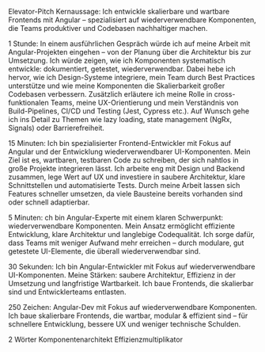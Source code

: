 Elevator-Pitch
Kernaussage:
Ich entwickle skalierbare und wartbare Frontends mit Angular – spezialisiert auf wiederverwendbare Komponenten, die Teams produktiver und Codebasen nachhaltiger machen.

1 Stunde:
In einem ausführlichen Gespräch würde ich auf meine Arbeit mit Angular-Projekten eingehen – von der Planung über die Architektur bis zur Umsetzung. Ich würde zeigen, wie ich Komponenten systematisch entwickle: dokumentiert, getestet, wiederverwendbar. Dabei hebe ich hervor, wie ich Design-Systeme integriere, mein Team durch Best Practices unterstütze und wie meine Komponenten die Skalierbarkeit großer Codebasen verbessern. Zusätzlich erläutere ich meine Rolle in cross-funktionalen Teams, meine UX-Orientierung und mein Verständnis von Build-Pipelines, CI/CD und Testing (Jest, Cypress etc.). Auf Wunsch gehe ich ins Detail zu Themen wie lazy loading, state management (NgRx, Signals) oder Barrierefreiheit.

15 Minuten:
Ich bin spezialisierter Frontend-Entwickler mit Fokus auf Angular und der Entwicklung wiederverwendbarer UI-Komponenten. Mein Ziel ist es, wartbaren, testbaren Code zu schreiben, der sich nahtlos in große Projekte integrieren lässt. Ich arbeite eng mit Design und Backend zusammen, lege Wert auf UX und investiere in saubere Architektur, klare Schnittstellen und automatisierte Tests. Durch meine Arbeit lassen sich Features schneller umsetzen, da viele Bausteine bereits vorhanden sind oder schnell adaptierbar.

5 Minuten:
ch bin Angular-Experte mit einem klaren Schwerpunkt: wiederverwendbare Komponenten. Mein Ansatz ermöglicht effiziente Entwicklung, klare Architektur und langlebige Codequalität. Ich sorge dafür, dass Teams mit weniger Aufwand mehr erreichen – durch modulare, gut getestete UI-Elemente, die überall wiederverwendbar sind.

30 Sekunden:
Ich bin Angular-Entwickler mit Fokus auf wiederverwendbare UI-Komponenten. Meine Stärken: saubere Architektur, Effizienz in der Umsetzung und langfristige Wartbarkeit. Ich baue Frontends, die skalierbar sind und Entwicklerteams entlasten.

250 Zeichen:
Angular-Dev mit Fokus auf wiederverwendbare Komponenten. Ich baue skalierbare Frontends, die wartbar, modular & effizient sind – für schnellere Entwicklung, bessere UX und weniger technische Schulden.

2 Wörter
Komponentenarchitekt
Effizienzmultiplikator

